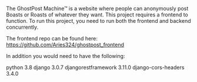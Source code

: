 The GhostPost Machine™ is a website where people can anonymously post Boasts or Roasts of whatever they want. 
This project requires a frontend to function.  To run this project, you need to run 
both the frontend and backend concurrently.  

The frontend repo can be found here: https://github.com/Aries324/ghostpost_frontend

In addition you would need to have the following:

python 3.8
django 3.0.7
djangorestframework 3.11.0
django-cors-headers 3.4.0

